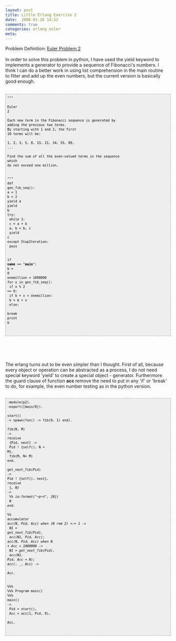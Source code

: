 ```yaml
---
layout: post
title: Little Erlang Exercise 2
date:  2008-01-26 14:22
comments: true
categories: erlang euler
meta: 
---
```

Problem Definition: <a href="http://projecteuler.net/index.php?section=problems&amp;id=2">Euler Problem 2</a><br /><br />In order to solve this problem in python, I have used the yield keyword to implements a generator to provide a sequence of Fibonacci's numbers. I think I can do a better work in using list comprehension in the main routine to filter and add up the even numbers, but the current version is basically good enough.<br /><br /><pre style="border: 1px dashed rgb(153, 153, 153); padding: 5px; overflow: auto; font-family: Andale Mono,Lucida Console,Monaco,fixed,monospace; color: rgb(0, 0, 0); background-color: rgb(238, 238, 238); font-size: 12px; line-height: 14px; width: 100%;"><code>"""<br /><br />Euler 2<br /><br />Each new term in the Fibonacci sequence is generated by adding the previous two terms.<br />By starting with 1 and 2, the first 10 terms will be:<br /><br />1, 2, 3, 5, 8, 13, 21, 34, 55, 89, ...<br /><br />Find the sum of all the even-valued terms in the sequence which<br />do not exceed one million.<br /><br /><br />"""<br />def gen_fib_seq():<br />a = 1<br />b = 2<br />yield a<br />yield b<br />try:<br /> while 1:<br />   c = a + b<br />   a, b = b, c<br />   yield c<br />except StopIteration:<br /> pass<br /><br /><br />if __name__ == "__main__":<br />b = 0<br />onemillion = 1000000<br />for x in gen_fib_seq():<br /> if x % 2 == 0:<br />   if b + x &lt; onemillion:<br />     b = b + x<br />   else:<br />     break<br />print b<br /><br /><br /></code></pre><br /><br /><br /><br />The erlang turns out to be even simpler than I thought. First of all, because every object or operation can be abstracted as a process, I do not need special keyword 'yield' to create a special object - generator. Furthermore the guard clause of  function <span style="font-weight: bold;">acc </span>remove the need to put in any 'if' or 'break' to do, for example, the even number testing as in the python version.<br /><br /><pre style="border: 1px dashed rgb(153, 153, 153); padding: 5px; overflow: auto; font-family: Andale Mono,Lucida Console,Monaco,fixed,monospace; color: rgb(0, 0, 0); background-color: rgb(238, 238, 238); font-size: 12px; line-height: 14px; width: 100%;"><code>-module(p2).<br />-export([main/0]).<br /><br />start() -&gt; spawn(fun() -&gt; fib(0, 1) end).<br /><br />fib(N, M) -&gt;<br />receive<br /> {Pid, next} -&gt;<br />   Pid ! {self(), N + M},<br />   fib(M, N+ M)<br />end.<br /><br />get_next_fib(Pid) -&gt;<br />Pid ! {self(), next},<br />receive<br /> {_, N} -&gt;<br />   %% io:format("~p~n", [N])<br />   N<br />end.<br /><br />%% accumulator<br />acc(N, Pid, Acc) when (N rem 2) =:= 1 -&gt;<br /> N1 = get_next_fib(Pid),<br /> acc(N1, Pid, Acc);<br />acc(N, Pid, Acc) when N + Acc &lt; 1000000 -&gt;<br /> N1 = get_next_fib(Pid),<br /> acc(N1, Pid, Acc + N);<br />acc(_, _, Acc) -&gt;<br /> Acc.<br /><br /><br />%%%<br />%%% Program main()<br />%%%<br />main() -&gt;<br /> Pid = start(),<br /> Acc = acc(1, Pid, 0),<br /> Acc.<br /><br /><br /></code></pre>
